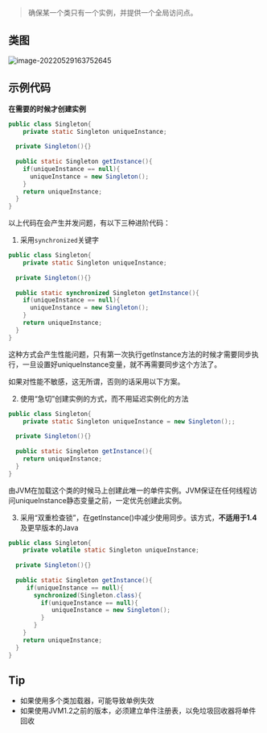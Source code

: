 > 确保某一个类只有一个实例，并提供一个全局访问点。

## 类图

![image-20220529163752645](单例模式.assets/image-20220529163752645.png)



## 示例代码

**在需要的时候才创建实例**

```java
public class Singleton{
	private static Singleton uniqueInstance;
  
  private Singleton(){}
  
  public static Singleton getInstance(){
    if(uniqueInstance == null){
      uniqueInstance = new Singleton();
    }
    return uniqueInstance;
  }
}
```

以上代码在会产生并发问题，有以下三种进阶代码：

1. 采用`synchronized`关键字

```java
public class Singleton{
	private static Singleton uniqueInstance;
  
  private Singleton(){}
  
  public static synchronized Singleton getInstance(){
    if(uniqueInstance == null){
      uniqueInstance = new Singleton();
    }
    return uniqueInstance;
  }
}
```

这种方式会产生性能问题，只有第一次执行getInstance方法的时候才需要同步执行，一旦设置好uniqueInstance变量，就不再需要同步这个方法了。

如果对性能不敏感，这无所谓，否则的话采用以下方案。

2. 使用“急切”创建实例的方式，而不用延迟实例化的方法

```java
public class Singleton{
	private static Singleton uniqueInstance = new Singleton();;
  
  private Singleton(){}
  
  public static Singleton getInstance(){
    return uniqueInstance;
  }
}
```

由JVM在加载这个类的时候马上创建此唯一的单件实例。JVM保证在任何线程访问uniqueInstance静态变量之前，一定优先创建此实例。

3. 采用“双重检查锁”，在getInstance()中减少使用同步。该方式，**不适用于1.4**及更早版本的Java

```java
public class Singleton{
	private volatile static Singleton uniqueInstance;
  
  private Singleton(){}
  
  public static Singleton getInstance(){
     if(uniqueInstance == null){
       synchronized(Singleton.class){
         if(uniqueInstance == null){
         	uniqueInstance = new Singleton();
         }
       }
    }
    return uniqueInstance;
  }
}
```



## Tip

* 如果使用多个类加载器，可能导致单例失效
* 如果使用JVM1.2之前的版本，必须建立单件注册表，以免垃圾回收器将单件回收